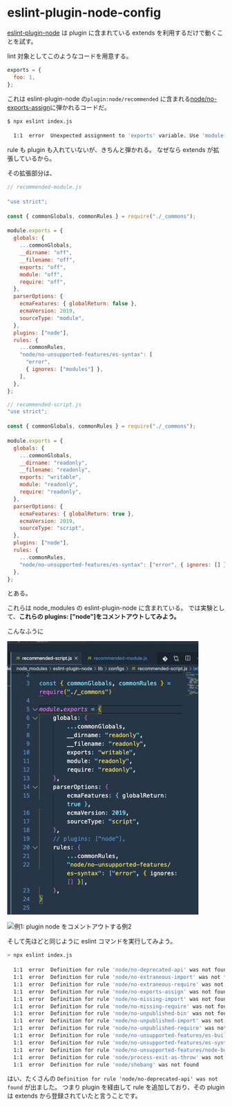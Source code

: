 # eslint-plugin-node-config

[eslint-plugin-node](https://github.com/mysticatea/eslint-plugin-node#readme) は plugin に含まれている extends を利用するだけで動くことを試す。

lint 対象としてこのようなコードを用意する。

```javascript:title=index.js
exports = {
  foo: 1,
};
```

これは eslint-plugin-node の`plugin:node/recommended` に含まれる[node/no-exports-assign](https://github.com/mysticatea/eslint-plugin-node/blob/master/docs/rules/no-exports-assign.md)に弾かれるコードだ。

```sh
$ npx eslint index.js

  1:1  error  Unexpected assignment to 'exports' variable. Use 'module.exports' instead  node/no-exports-assign
```

rule も plugin も入れていないが、きちんと弾かれる。
なぜなら extends が拡張しているから。

その拡張部分は、

```js
// recommended-module.js

"use strict";

const { commonGlobals, commonRules } = require("./_commons");

module.exports = {
  globals: {
    ...commonGlobals,
    __dirname: "off",
    __filename: "off",
    exports: "off",
    module: "off",
    require: "off",
  },
  parserOptions: {
    ecmaFeatures: { globalReturn: false },
    ecmaVersion: 2019,
    sourceType: "module",
  },
  plugins: ["node"],
  rules: {
    ...commonRules,
    "node/no-unsupported-features/es-syntax": [
      "error",
      { ignores: ["modules"] },
    ],
  },
};
```

```js
// recommended-script.js
"use strict";

const { commonGlobals, commonRules } = require("./_commons");

module.exports = {
  globals: {
    ...commonGlobals,
    __dirname: "readonly",
    __filename: "readonly",
    exports: "writable",
    module: "readonly",
    require: "readonly",
  },
  parserOptions: {
    ecmaFeatures: { globalReturn: true },
    ecmaVersion: 2019,
    sourceType: "script",
  },
  plugins: ["node"],
  rules: {
    ...commonRules,
    "node/no-unsupported-features/es-syntax": ["error", { ignores: [] }],
  },
};
```

とある。

これらは node_modules の eslint-plugin-node に含まれている。
では実験として、**これらの plugins: ["node"]をコメントアウトしてみよう。**

こんなふうに

![例1: plugin node をコメントアウトする例1](./ex1.png)

![例1: plugin node をコメントアウトする例2](./ex2png)

そして先ほどと同じように eslint コマンドを実行してみよう。

```sh
> npx eslint index.js

  1:1  error  Definition for rule 'node/no-deprecated-api' was not found                      node/no-deprecated-api
  1:1  error  Definition for rule 'node/no-extraneous-import' was not found                   node/no-extraneous-import
  1:1  error  Definition for rule 'node/no-extraneous-require' was not found                  node/no-extraneous-require
  1:1  error  Definition for rule 'node/no-exports-assign' was not found                      node/no-exports-assign
  1:1  error  Definition for rule 'node/no-missing-import' was not found                      node/no-missing-import
  1:1  error  Definition for rule 'node/no-missing-require' was not found                     node/no-missing-require
  1:1  error  Definition for rule 'node/no-unpublished-bin' was not found                     node/no-unpublished-bin
  1:1  error  Definition for rule 'node/no-unpublished-import' was not found                  node/no-unpublished-import
  1:1  error  Definition for rule 'node/no-unpublished-require' was not found                 node/no-unpublished-require
  1:1  error  Definition for rule 'node/no-unsupported-features/es-builtins' was not found    node/no-unsupported-features/es-builtins
  1:1  error  Definition for rule 'node/no-unsupported-features/es-syntax' was not found      node/no-unsupported-features/es-syntax
  1:1  error  Definition for rule 'node/no-unsupported-features/node-builtins' was not found  node/no-unsupported-features/node-builtins
  1:1  error  Definition for rule 'node/process-exit-as-throw' was not found                  node/process-exit-as-throw
  1:1  error  Definition for rule 'node/shebang' was not found
```

はい、たくさんの `Definition for rule 'node/no-deprecated-api' was not found` が出ました。
つまり plugin を経由して rule を追加しており、その plugin は extends から登録されていたと言うことです。
